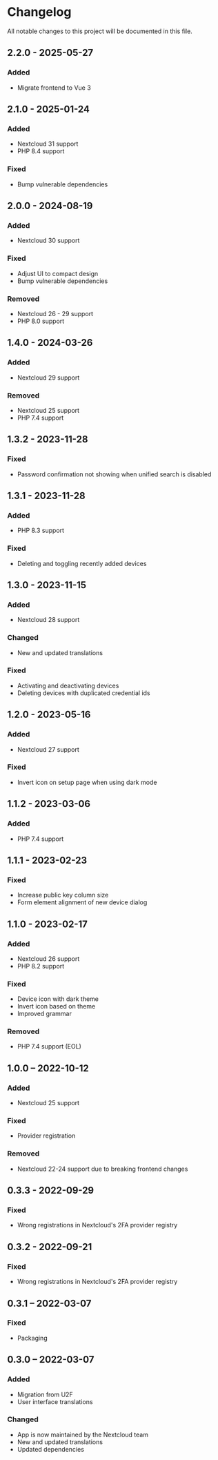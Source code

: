 <!--
  - SPDX-FileCopyrightText: 2016 Nextcloud GmbH and Nextcloud contributors
  - SPDX-License-Identifier: AGPL-3.0-or-later
-->
# Changelog

All notable changes to this project will be documented in this file.

## 2.2.0 - 2025-05-27
### Added
- Migrate frontend to Vue 3

## 2.1.0 - 2025-01-24
### Added
- Nextcloud 31 support
- PHP 8.4 support
### Fixed
- Bump vulnerable dependencies

## 2.0.0 - 2024-08-19
### Added
- Nextcloud 30 support
### Fixed
- Adjust UI to compact design
- Bump vulnerable dependencies
### Removed
- Nextcloud 26 - 29 support
- PHP 8.0 support

## 1.4.0 - 2024-03-26
### Added
- Nextcloud 29 support
### Removed
- Nextcloud 25 support
- PHP 7.4 support

## 1.3.2 - 2023-11-28
### Fixed
- Password confirmation not showing when unified search is disabled

## 1.3.1 - 2023-11-28
### Added
- PHP 8.3 support
### Fixed
- Deleting and toggling recently added devices

## 1.3.0 - 2023-11-15
### Added
- Nextcloud 28 support
### Changed
- New and updated translations
### Fixed
- Activating and deactivating devices
- Deleting devices with duplicated credential ids

## 1.2.0 - 2023-05-16
### Added
- Nextcloud 27 support
### Fixed
- Invert icon on setup page when using dark mode

## 1.1.2 - 2023-03-06
### Added
- PHP 7.4 support

## 1.1.1 - 2023-02-23
### Fixed
- Increase public key column size
- Form element alignment of new device dialog

## 1.1.0 - 2023-02-17
### Added
- Nextcloud 26 support
- PHP 8.2 support
### Fixed
- Device icon with dark theme
- Invert icon based on theme
- Improved grammar
### Removed
- PHP 7.4 support (EOL)

## 1.0.0 – 2022-10-12
### Added
- Nextcloud 25 support
### Fixed
- Provider registration
### Removed
- Nextcloud 22-24 support due to breaking frontend changes

## 0.3.3 - 2022-09-29
### Fixed
- Wrong registrations in Nextcloud's 2FA provider registry

## 0.3.2 - 2022-09-21
### Fixed
- Wrong registrations in Nextcloud's 2FA provider registry

## 0.3.1 – 2022-03-07
### Fixed
- Packaging

## 0.3.0 – 2022-03-07
### Added
- Migration from U2F
- User interface translations
### Changed
- App is now maintained by the Nextcloud team
- New and updated translations
- Updated dependencies
